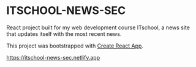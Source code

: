 # ITSCHOOL-NEWS-SEC
React project built for my web development course ITschool, a news site that updates itself with the most recent news.

This project was bootstrapped with [Create React App](https://github.com/facebook/create-react-app).



https://itschool-news-sec.netlify.app

